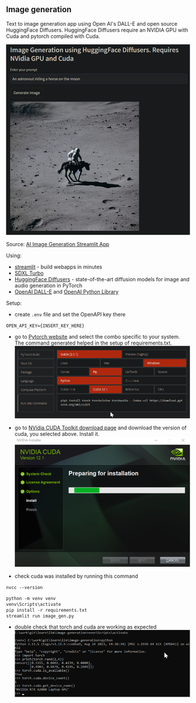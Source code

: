 ## Image generation

Text to image generation app using Open AI's DALL-E and open source HuggingFace Diffusers.
HuggingFace Diffusers require an NVIDIA GPU with Cuda and pytorch compiled with Cuda.

![](img/diffusers-astronout.png)

Source: [AI Image Generation Streamlit App](https://www.youtube.com/watch?v=17oHPkhgCuk)

Using:
- [streamlit](https://github.com/streamlit/streamlit) - build webapps in minutes
- [SDXL Turbo](https://huggingface.co/stabilityai/sdxl-turbo)
- [HuggingFace Diffusers](https://github.com/huggingface/diffusers) - state-of-the-art diffusion models for image and audio generation in PyTorch
- [OpenAI DALL-E](https://openai.com/dall-e-2) and [OpenAI Python Library](https://github.com/openai/openai-python)

Setup:

- create `.env` file and set the OpenAPI key there
```
OPEN_API_KEY={INSERT_KEY_HERE}
```
- go to [Pytorch website](https://pytorch.org/) and select the combo specific to your system. The command generated helped in the setup of requirements.txt.
![](img/pytorch-install.png)

- go to [NVidia CUDA Toolkit download page](https://developer.nvidia.com/cuda-toolkit-archive) and download the version of cuda, you selected above. Install it.
![](img/cuda-install.png)

- check cuda was installed by running this command
```
nvcc --version
```

```
python -m venv venv
venv\Scripts\activate
pip install -r requirements.txt
streamlit run image_gen.py
```

- double check that torch and cuda are working as expected
![](img/python-install-validation.png)
